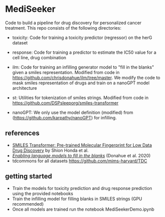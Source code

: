 # MediSeeker
 Code to build a pipeline for drug discovery for personalized cancer treatment. This repo consists of the
 following directories:
 - toxicity: Code for training a toxicity predictor (regressor) on the herG dataset
 - response: Code for training a predictor to estimate the IC50 value for a cell line, drug combination
 - ilm: Code for training an infilling generator model to "fill in the blanks" given a smiles representation. Modified from code in  https://github.com/chrisdonahue/ilm/tree/master. We modify the code to mask smiles representation of drugs and train on a nanoGPT model architecture
 - st: Utilities for tokenization of smiles strings. Modified from code in https://github.com/DSPsleeporg/smiles-transformer

 - nanoGPT: We only use the model definition (modified) from (https://github.com/karpathy/nanoGPT) for infilling.



## references
- [SMILES Transformer: Pre-trained Molecular Fingerprint for Low Data Drug Discovery](https://arxiv.org/abs/1911.04738) by Shion Honda et al.
- [_Enabling language models to fill in the blanks_](https://arxiv.org/abs/2005.05339) (Donahue et al. 2020)  
- tdcommons for all datasets https://github.com/mims-harvard/TDC

## getting started
- Train the models for toxicity prediction and drug response prediction using the provided notebooks
- Train the infilling model for filling blanks in SMILES strings (GPU recommended)
- Once all models are trained run the notebook MediSeekerDemo.ipynb
